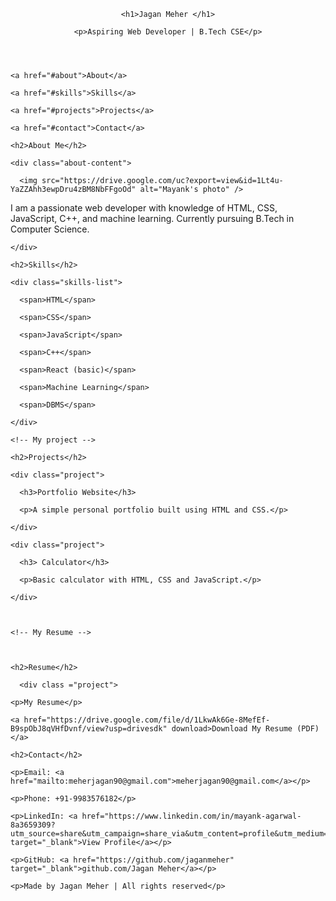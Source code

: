 <!-- LEVEL 1 TASK 1

Portfolio -->

<!-- personal portfolio using css and html  -->

<!DOCTYPE html>

<html lang="en">

<head>

  <meta charset="UTF-8" />

  <meta name="viewport" content="width=device-width, initial-scale=1.0"/>

  <title>Jagan Meher | Web Developer</title>

  <link rel="stylesheet" href="project.css" />

  <link href="https://fonts.googleapis.com/css2?family=Poppins&display=swap" rel="stylesheet">

</head>

<body>



  <header>

    <h1>Jagan Meher </h1>

    <p>Aspiring Web Developer | B.Tech CSE</p>

  </header>



  <nav>

    <a href="#about">About</a>

    <a href="#skills">Skills</a>

    <a href="#projects">Projects</a>

    <a href="#contact">Contact</a>

  </nav>

  <!-- About section -->



  <section id="about">

    <h2>About Me</h2>

    <div class="about-content">

      <img src="https://drive.google.com/uc?export=view&id=1Lt4u-YaZZAhh3ewpDru4zBM8NbFFgoOd" alt="Mayank's photo" />

      

   <p>I am a passionate web developer with knowledge of HTML, CSS, JavaScript, C++, and machine learning. Currently pursuing B.Tech in Computer Science.</p>

  

    </div>

  </section>

  <!-- skills section -->



  <section id="skills">

    <h2>Skills</h2>

    <div class="skills-list">

      <span>HTML</span>

      <span>CSS</span>

      <span>JavaScript</span>

      <span>C++</span>

      <span>React (basic)</span>

      <span>Machine Learning</span>

      <span>DBMS</span>

    </div>

  </section>

  

    <!-- My project -->

  <section id="projects">

    <h2>Projects</h2>

    <div class="project">

      <h3>Portfolio Website</h3>

      <p>A simple personal portfolio built using HTML and CSS.</p>

    </div>

    <div class="project">

      <h3> Calculator</h3>

      <p>Basic calculator with HTML, CSS and JavaScript.</p>

    </div>



    <!-- My Resume -->



    <h2>Resume</h2>

      <div class ="project">

    <p>My Resume</p>

    <a href="https://drive.google.com/file/d/1LkwAk6Ge-8MefEf-B9spObJ8qVHfDvnf/view?usp=drivesdk" download>Download My Resume (PDF)</a>

  </section>

   <!-- contact section -->

  <section id="contact">

    <h2>Contact</h2>

    <p>Email: <a href="mailto:meherjagan90@gmail.com">meherjagan90@gmail.com</a></p>

    <p>Phone: +91-9983576182</p>

    <p>LinkedIn: <a href="https://www.linkedin.com/in/mayank-agarwal-8a3659309?utm_source=share&utm_campaign=share_via&utm_content=profile&utm_medium=android_app" target="_blank">View Profile</a></p>

    <p>GitHub: <a href="https://github.com/jaganmeher" target="_blank">github.com/Jagan Meher</a></p>

  </section>



  <footer>

    <p>Made by Jagan Meher | All rights reserved</p>

  </footer>



</body>

</html>



